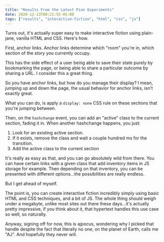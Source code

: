 ```yaml
---
title: "Results From the Latest Pion Experiments"
date: 2020-12-13T00:21:55-05:00
tags: ["results", "interactive-fiction", "html", "css", "js"]
---
```


Turns out, it's actually super easy to make interactive fiction using plain-jane, vanilla HTML and CSS. Here's how.

First, anchor links. Anchor links determine which "room" you're in, which section of the story you currently occupy.

This has the side effect of a user being able to save their state purely by bookmarking the page, or being able to share a particular outcome by sharing a URL. I consider this a great thing.

So you have anchor links, but how do you manage their display? I mean, jumping up and down the page, the usual behavior for anchor links, isn't exactly great.

What you can do, is apply a `display: none` CSS rule on these sections that you're jumping between.

Then, on the `hashchange` event, you can add an "active" class to the current section, fading it in. When another hashchange happens, you just:

1. Look for an existing active section.
2. If it exists, remove the class and wait a couple hundred ms for the transition.
3. Add the active class to the current section

It's really as easy as that, and you can go absolutely wild from there. You can have certain links with a given class that add inventory items in JS storage for example. Then depending on that inventory, you can be presented with different options...the possibilities are really endless.

But I get ahead of myself.

The point is, you can create interactive fiction incredibly simply using basic HTML and CSS techniques, and a bit of JS. The whole thing should weigh under a megabyte, unlike most sites out there these days...it's actually pretty impressive, if you think about it, that hypertext handles this use case so well, so naturally.

Anyway, signing off for now, this is ajpocus, wondering why I picked that handle despite the fact that literally no one, on the planet of Earth, calls me "AJ". And hopefully they never will.
